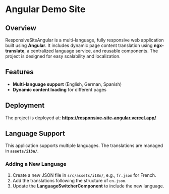 # Angular Demo Site

## Overview
ResponsiveSiteAngular is a multi-language, fully responsive web application built using **Angular**. It includes dynamic page content translation using **ngx-translate**, a centralized language service, and reusable components. The project is designed for easy scalability and localization.

## Features
- **Multi-language support** (English, German, Spanish)
- **Dynamic content loading** for different pages

## Deployment
The project is deployed at: **https://responsive-site-angular.vercel.app/**

## Language Support
This application supports multiple languages. The translations are managed in **`assets/i18n/`**.

### **Adding a New Language**
1. Create a new JSON file in `src/assets/i18n/`, e.g., `fr.json` for French.
2. Add the translations following the structure of `en.json`.
3. Update the **LanguageSwitcherComponent** to include the new language.
